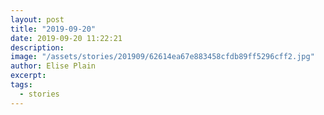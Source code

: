 ```yaml
---
layout: post
title: "2019-09-20"
date: 2019-09-20 11:22:21
description: 
image: "/assets/stories/201909/62614ea67e883458cfdb89ff5296cff2.jpg"
author: Elise Plain
excerpt: 
tags: 
  - stories
---
```



<p></p>
